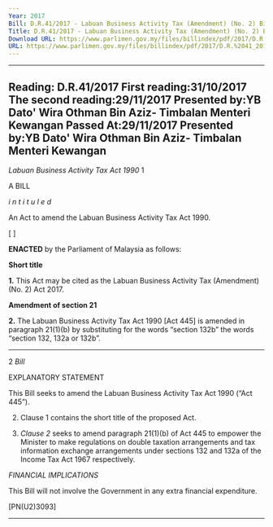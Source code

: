 ```yaml
---
Year: 2017
Bill: D.R.41/2017 - Labuan Business Activity Tax (Amendment) (No. 2) Bill 2017 (Passed)
Title: D.R.41/2017 - Labuan Business Activity Tax (Amendment) (No. 2) Bill 2017 (Passed)
Download URL: https://www.parlimen.gov.my/files/billindex/pdf/2017/D.R.%2041_2017%20-%20eng.pdf
URL: https://www.parlimen.gov.my/files/billindex/pdf/2017/D.R.%2041_2017%20-%20eng.pdf
---
```

---
Reading:
D.R.41/2017
First reading:31/10/2017
The second reading:29/11/2017
Presented by:YB Dato' Wira Othman Bin Aziz- Timbalan Menteri Kewangan
Passed At:29/11/2017
Presented by:YB Dato' Wira Othman Bin Aziz- Timbalan Menteri Kewangan
---

_Labuan Business Activity Tax Act 1990_ 1

A BILL

_i n t i t u l e d_

An Act to amend the Labuan Business Activity Tax Act 1990.

[ ]

**ENACTED** by the Parliament of Malaysia as follows:

**Short title**

**1.** This Act may be cited as the Labuan Business Activity Tax
(Amendment) (No. 2) Act 2017.

**Amendment of section 21**

**2.** The Labuan Business Activity Tax Act 1990 [Act 445] is
amended in paragraph 21(1)(b) by substituting for the words
“section 132b” the words “section 132, 132a or 132b”.


-----

2 _Bill_

EXPLANATORY STATEMENT

This Bill seeks to amend the Labuan Business Activity Tax Act 1990
(“Act 445”).

2. Clause 1 contains the short title of the proposed Act.

3. _Clause 2_ seeks to amend paragraph 21(1)(b) of Act 445 to empower
the Minister to make regulations on double taxation arrangements and tax
information exchange arrangements under sections 132 and 132a of the Income
Tax Act 1967 respectively.

_FINANCIAL IMPLICATIONS_

This Bill will not involve the Government in any extra financial expenditure.

[PN(U2)3093]


-----

